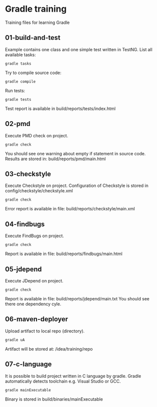Gradle training
===============

Training files for learning Gradle


01-build-and-test
-----------------

Example contains one class and one simple test written in TestNG.
List all available tasks:

    gradle tasks

Try to compile source code:

    gradle compile

Run tests:

    gradle tests

Test report is available in build/reports/tests/index.html


02-pmd
------

Execute PMD check on project.

    gradle check

You should see one warning about empty if statement in source code.
Results are stored in: build/reports/pmd/main.html


03-checkstyle
-------------

Execute Checkstyle on project. Configuration of Checkstyle is stored in config/checkstyle/checkstyle.xml

    gradle check

Error report is available in file: build/reports/checkstyle/main.xml


04-findbugs
-----------

Execute FindBugs on project.

    gradle check

Report is available in file: build/reports/findbugs/main.html


05-jdepend
----------

Execute JDepend on project.

    gradle check

Report is available in file: build/reports/jdepend/main.txt
You should see there one dependency cyle.


06-maven-deployer
-----------------

Upload artifact to local repo (directory).

    gradle uA

Artifact will be stored at: /idea/training/repo


07-c-language
-------------

It is possible to build project written in C language by gradle.
Gradle automatically detects toolchain e.g. Visual Studio or GCC.

    gradle mainExecutable

Binary is stored in build/binaries/mainExecutable

